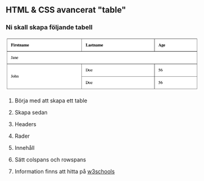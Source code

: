 ## HTML & CSS avancerat "table"

### Ni skall skapa följande tabell

![Table Reference](table.png "Table reference")

1. Börja med att skapa ett table

1. Skapa sedan
  1. Headers
  1. Rader
  1. Innehåll
  1. Sätt colspans och rowspans

1. Information finns att hitta på [w3schools](https://www.w3schools.com/html/default.asp)





